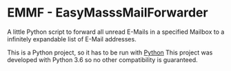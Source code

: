 # EMMF - EasyMasssMailForwarder
A little Python script to forward all unread E-Mails in a specified Mailbox to a infinitely expandable list of E-Mail addresses.

This is a Python project, so it has to be run with [Python](https://www.python.org/)
This project was developed with Python 3.6 so no other compatibility is guaranteed.
